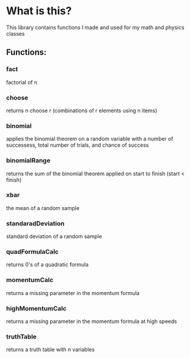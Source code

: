 # What is this?
This library contains functions I made and used for my math and physics classes

## Functions:

### fact
factorial of n

### choose
returns n choose r (combinations of r elements using n items)

### binomial
applies the binomial theorem on a random variable with a number of successess, total number of trials, and chance of success

### binomialRange
returns the sum of the binomial theorem applied on start to finish (start < finish)

### xbar
the mean of a random sample

### standaradDeviation
standard deviation of a random sample

### quadFormulaCalc
returns 0's of a quadratic formula

### momentumCalc
returns a missing parameter in the momentum formula

### highMomentumCalc
returns a missing parameter in the momentum formula at high speeds

### truthTable
returns a truth table with n variables
